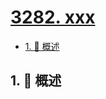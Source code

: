 # [3282. xxx](https://github.com/Tdahuyou/TNotes.leetcode/tree/main/notes/3282.%20xxx)

<!-- region:toc -->

- [1. 📝 概述](#1--概述)

<!-- endregion:toc -->

## 1. 📝 概述
